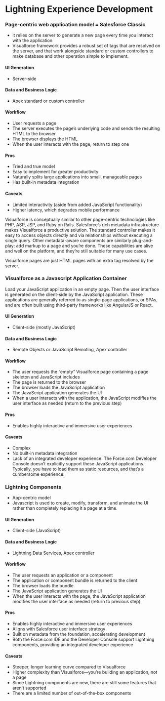# Lightning Experience Development

### Page-centric web application model = Salesforce Classic
  * it relies on the server to generate a new page every time you interact with the application
  * Visualforce framework provides a robust set of tags that are resolved on the server, and that work alongside standard or custom controllers to make database and other operation simple to implement.
  
#### UI Generation
* Server-side
#### Data and Business Logic
* Apex standard or custom controller
#### Workflow
* User requests a page
* The server executes the page’s underlying code and sends the resulting HTML to the browser
* The browser displays the HTML
* When the user interacts with the page, return to step one
#### Pros
* Tried and true model
* Easy to implement for greater productivity
* Naturally splits large applications into small, manageable pages
* Has built-in metadata integration
#### Caveats
* Limited interactivity (aside from added JavaScript functionality)
* Higher latency, which degrades mobile performance

Visualforce is conceptually similar to other page-centric technologies like PHP, ASP, JSP, and Ruby on Rails. Salesforce’s rich metadata infrastructure makes Visualforce a productive solution. The standard controller makes it easy to access objects directly and via relationships without executing a single query. Other metadata-aware components are similarly plug-and-play: add markup to a page and you’re done. These capabilities are alive and well on the platform, and they’re still suitable for many use cases.

Visualforce pages are just HTML pages with an extra tag resolved by the server.

### Visualforce as a Javascript Application Container

Load your JavaScript application in an empty page. Then the user interface is generated on the client-side by the JavaScript application. These applications are generally referred to as single-page applications, or SPAs, and are often built using third-party frameworks like AngularJS or React.
  
#### UI Generation
* Client-side (mostly JavaScript)
#### Data and Business Logic
* Remote Objects or JavaScript Remoting, Apex controller
#### Workflow
* The user requests the “empty” Visualforce page containing a page skeleton and JavaScript includes
* The page is returned to the browser
* The browser loads the JavaScript application
* The JavaScript application generates the UI
* When a user interacts with the application, the JavaScript modifies the user interface as needed (return to the previous step)
#### Pros
* Enables highly interactive and immersive user experiences
#### Caveats
* Complex
* No built-in metadata integration
* Lack of an integrated developer experience. The Force.com Developer Console doesn’t explicitly support these JavaScript applications. Typically, you have to load them as static resources, and that’s a cumbersome experience.

### Lightning Components 
 * App-centric model
 * Javascript is used to create, modify, transform, and animate the UI rather than completely replacing it a page at a time.

#### UI Generation
* Client-side (JavaScript)
#### Data and Business Logic
* Lightning Data Services, Apex controller
#### Workflow
* The user requests an application or a component
* The application or component bundle is returned to the client
* The browser loads the bundle
* The JavaScript application generates the UI
* When the user interacts with the page, the JavaScript application modifies the user interface as needed (return to previous step)
#### Pros
* Enables highly interactive and immersive user experiences
* Aligns with Salesforce user interface strategy
* Built on metadata from the foundation, accelerating development
* Both the Force.com IDE and the Developer Console support Lightning components, providing an integrated developer experience
#### Caveats
* Steeper, longer learning curve compared to Visualforce
* Higher complexity than Visualforce—you’re building an application, not a page
* Since Lightning components are new, there are still some features that aren’t supported
* There are a limited number of out-of-the-box components
